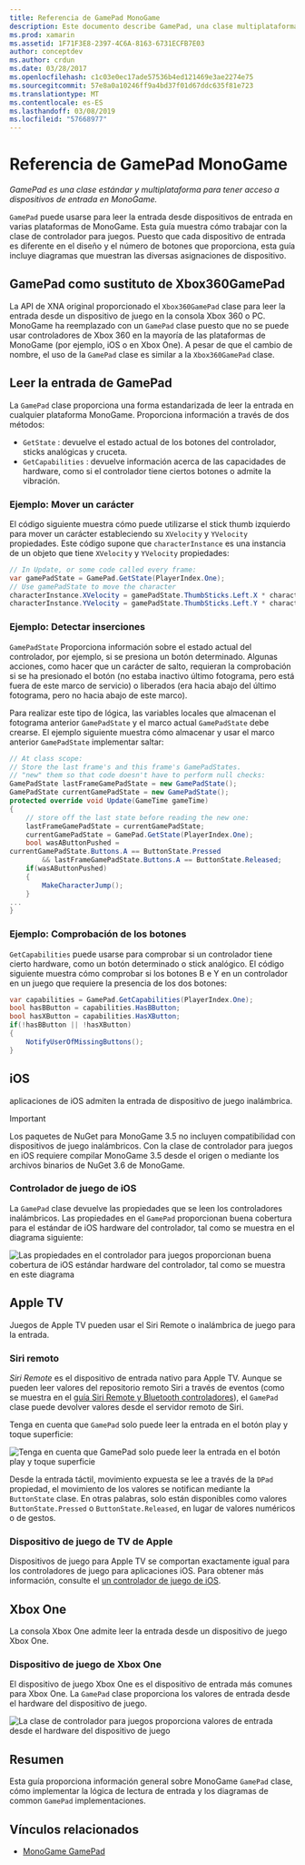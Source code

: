 ```yaml
---
title: Referencia de GamePad MonoGame
description: Este documento describe GamePad, una clase multiplataforma para tener acceso a dispositivos de entrada en MonoGame. Describe cómo leer la entrada desde el controlador para juegos y proporciona código de ejemplo.
ms.prod: xamarin
ms.assetid: 1F71F3E8-2397-4C6A-8163-6731ECFB7E03
author: conceptdev
ms.author: crdun
ms.date: 03/28/2017
ms.openlocfilehash: c1c03e0ec17ade57536b4ed121469e3ae2274e75
ms.sourcegitcommit: 57e8a0a10246ff9a4bd37f01d67ddc635f81e723
ms.translationtype: MT
ms.contentlocale: es-ES
ms.lasthandoff: 03/08/2019
ms.locfileid: "57668977"
---
```

# <a name="monogame-gamepad-reference"></a>Referencia de GamePad MonoGame

_GamePad es una clase estándar y multiplataforma para tener acceso a dispositivos de entrada en MonoGame._

`GamePad` puede usarse para leer la entrada desde dispositivos de entrada en varias plataformas de MonoGame. Esta guía muestra cómo trabajar con la clase de controlador para juegos. Puesto que cada dispositivo de entrada es diferente en el diseño y el número de botones que proporciona, esta guía incluye diagramas que muestran las diversas asignaciones de dispositivo.

## <a name="gamepad-as-a-replacement-for-xbox360gamepad"></a>GamePad como sustituto de Xbox360GamePad

La API de XNA original proporcionado el `Xbox360GamePad` clase para leer la entrada desde un dispositivo de juego en la consola Xbox 360 o PC. MonoGame ha reemplazado con un `GamePad` clase puesto que no se puede usar controladores de Xbox 360 en la mayoría de las plataformas de MonoGame (por ejemplo, iOS o en Xbox One). A pesar de que el cambio de nombre, el uso de la `GamePad` clase es similar a la `Xbox360GamePad` clase.

## <a name="reading-input-from-gamepad"></a>Leer la entrada de GamePad

La `GamePad` clase proporciona una forma estandarizada de leer la entrada en cualquier plataforma MonoGame. Proporciona información a través de dos métodos:

- `GetState` : devuelve el estado actual de los botones del controlador, sticks analógicas y cruceta.
- `GetCapabilities` : devuelve información acerca de las capacidades de hardware, como si el controlador tiene ciertos botones o admite la vibración.

### <a name="example-moving-a-character"></a>Ejemplo: Mover un carácter

El código siguiente muestra cómo puede utilizarse el stick thumb izquierdo para mover un carácter estableciendo su `XVelocity` y `YVelocity` propiedades. Este código supone que `characterInstance` es una instancia de un objeto que tiene `XVelocity` y `YVelocity` propiedades:

```csharp
// In Update, or some code called every frame:
var gamePadState = GamePad.GetState(PlayerIndex.One);
// Use gamePadState to move the character
characterInstance.XVelocity = gamePadState.ThumbSticks.Left.X * characterInstance.MaxSpeed;
characterInstance.YVelocity = gamePadState.ThumbSticks.Left.Y * characterInstance.MaxSpeed;
```

### <a name="example-detecting-pushes"></a>Ejemplo: Detectar inserciones

`GamePadState` Proporciona información sobre el estado actual del controlador, por ejemplo, si se presiona un botón determinado. Algunas acciones, como hacer que un carácter de salto, requieran la comprobación si se ha presionado el botón (no estaba inactivo último fotograma, pero está fuera de este marco de servicio) o liberados (era hacia abajo del último fotograma, pero no hacia abajo de este marco).

Para realizar este tipo de lógica, las variables locales que almacenan el fotograma anterior `GamePadState` y el marco actual `GamePadState` debe crearse. El ejemplo siguiente muestra cómo almacenar y usar el marco anterior `GamePadState` implementar saltar:

```csharp
// At class scope:
// Store the last frame's and this frame's GamePadStates.
// "new" them so that code doesn't have to perform null checks:
GamePadState lastFrameGamePadState = new GamePadState();
GamePadState currentGamePadState = new GamePadState();
protected override void Update(GameTime gameTime)
{
    // store off the last state before reading the new one:
    lastFrameGamePadState = currentGamePadState;
    currentGamePadState = GamePad.GetState(PlayerIndex.One);
    bool wasAButtonPushed =
currentGamePadState.Buttons.A == ButtonState.Pressed
        && lastFrameGamePadState.Buttons.A == ButtonState.Released;
    if(wasAButtonPushed)
    {
        MakeCharacterJump();
    }
...
}
```

### <a name="example-checking-for-buttons"></a>Ejemplo: Comprobación de los botones

`GetCapabilities` puede usarse para comprobar si un controlador tiene cierto hardware, como un botón determinado o stick analógico. El código siguiente muestra cómo comprobar si los botones B e Y en un controlador en un juego que requiere la presencia de los dos botones:

```csharp
var capabilities = GamePad.GetCapabilities(PlayerIndex.One);
bool hasBButton = capabilities.HasBButton;
bool hasXButton = capabilities.HasXButton;
if(!hasBButton || !hasXButton)
{
    NotifyUserOfMissingButtons();
}
```

## <a name="ios"></a>iOS

aplicaciones de iOS admiten la entrada de dispositivo de juego inalámbrica.

> [!IMPORTANT]
> Los paquetes de NuGet para MonoGame 3.5 no incluyen compatibilidad con dispositivos de juego inalámbricos. Con la clase de controlador para juegos en iOS requiere compilar MonoGame 3.5 desde el origen o mediante los archivos binarios de NuGet 3.6 de MonoGame.

### <a name="ios-game-controller"></a>Controlador de juego de iOS

La `GamePad` clase devuelve las propiedades que se leen los controladores inalámbricos. Las propiedades en el `GamePad` proporcionan buena cobertura para el estándar de iOS hardware del controlador, tal como se muestra en el diagrama siguiente:

![](input-images/image1.png "Las propiedades en el controlador para juegos proporcionan buena cobertura de iOS estándar hardware del controlador, tal como se muestra en este diagrama")

## <a name="apple-tv"></a>Apple TV

Juegos de Apple TV pueden usar el Siri Remote o inalámbrica de juego para la entrada.

### <a name="siri-remote"></a>Siri remoto

*Siri Remote* es el dispositivo de entrada nativo para Apple TV. Aunque se pueden leer valores del repositorio remoto Siri a través de eventos (como se muestra en el [guía Siri Remote y Bluetooth controladores](~/ios/tvos/platform/remote-bluetooth.md)), el `GamePad` clase puede devolver valores desde el servidor remoto de Siri.

Tenga en cuenta que `GamePad` solo puede leer la entrada en el botón play y toque superficie:

![](input-images/image2.png "Tenga en cuenta que GamePad solo puede leer la entrada en el botón play y toque superficie")

Desde la entrada táctil, movimiento expuesta se lee a través de la `DPad` propiedad, el movimiento de los valores se notifican mediante la `ButtonState` clase. En otras palabras, solo están disponibles como valores `ButtonState.Pressed` o `ButtonState.Released`, en lugar de valores numéricos o de gestos.

### <a name="apple-tv-game-controller"></a>Dispositivo de juego de TV de Apple

Dispositivos de juego para Apple TV se comportan exactamente igual para los controladores de juego para aplicaciones iOS. Para obtener más información, consulte el [un controlador de juego de iOS](#iOS-game-controller). 

## <a name="xbox-one"></a>Xbox One

La consola Xbox One admite leer la entrada desde un dispositivo de juego Xbox One.

### <a name="xbox-one-game-controller"></a>Dispositivo de juego de Xbox One

El dispositivo de juego Xbox One es el dispositivo de entrada más comunes para Xbox One. La `GamePad` clase proporciona los valores de entrada desde el hardware del dispositivo de juego.

![](input-images/image3.png "La clase de controlador para juegos proporciona valores de entrada desde el hardware del dispositivo de juego")

## <a name="summary"></a>Resumen

Esta guía proporciona información general sobre MonoGame `GamePad` clase, cómo implementar la lógica de lectura de entrada y los diagramas de common `GamePad` implementaciones.

## <a name="related-links"></a>Vínculos relacionados

- [MonoGame GamePad](http://www.monogame.net/documentation/?page=T_Microsoft_Xna_Framework_Input_GamePad)
